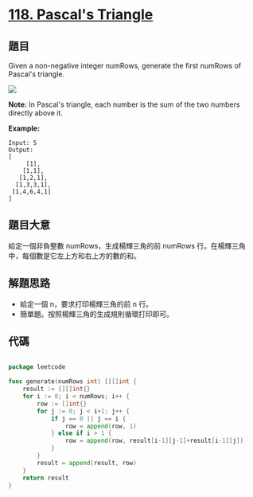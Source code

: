# [118. Pascal's Triangle](https://leetcode.com/problems/pascals-triangle/)


## 題目

Given a non-negative integer numRows, generate the first numRows of Pascal's triangle.

![](https://upload.wikimedia.org/wikipedia/commons/0/0d/PascalTriangleAnimated2.gif)

**Note:** In Pascal's triangle, each number is the sum of the two numbers directly above it.

**Example:**

```
Input: 5
Output:
[
     [1],
    [1,1],
   [1,2,1],
  [1,3,3,1],
 [1,4,6,4,1]
]
```

## 題目大意

給定一個非負整數 numRows，生成楊輝三角的前 numRows 行。在楊輝三角中，每個數是它左上方和右上方的數的和。


## 解題思路

- 給定一個 n，要求打印楊輝三角的前 n 行。
- 簡單題。按照楊輝三角的生成規則循環打印即可。


## 代碼

```go

package leetcode

func generate(numRows int) [][]int {
	result := [][]int{}
	for i := 0; i < numRows; i++ {
		row := []int{}
		for j := 0; j < i+1; j++ {
			if j == 0 || j == i {
				row = append(row, 1)
			} else if i > 1 {
				row = append(row, result[i-1][j-1]+result[i-1][j])
			}
		}
		result = append(result, row)
	}
	return result
}

```

